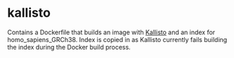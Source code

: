 # kallisto
Contains a Dockerfile that builds an image with [Kallisto](https://pachterlab.github.io/kallisto/)
and an index for homo_sapiens_GRCh38. Index is copied in as Kallisto currently fails building the index during the Docker build process.
